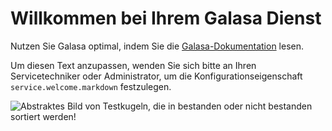 # Willkommen bei Ihrem Galasa Dienst

Nutzen Sie Galasa optimal, indem Sie die [Galasa-Dokumentation](https://galasa.dev/) lesen.

Um diesen Text anzupassen, wenden Sie sich bitte an Ihren Servicetechniker oder Administrator, um die Konfigurationseigenschaft `service.welcome.markdown` festzulegen.

![Abstraktes Bild von Testkugeln, die in bestanden oder nicht bestanden sortiert werden!](https://raw.githubusercontent.com/galasa-dev/webui/refs/heads/main/galasa-ui/public/static/homeGraphic.svg)
